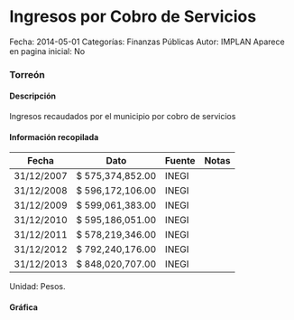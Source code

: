 Ingresos por Cobro de Servicios
=====

Fecha: 2014-05-01
Categorías: Finanzas Públicas
Autor: IMPLAN
Aparece en pagina inicial: No

### Torreón

#### Descripción

Ingresos recaudados por el municipio por cobro de servicios

<!-- break -->

#### Información recopilada

<table class="table table-hover table-bordered matriz">
  <thead>
    <tr><th>Fecha</th><th>Dato</th><th>Fuente</th><th>Notas</th></tr>
  </thead>
  <tbody>
    <tr><td class="centrado">31/12/2007</td><td class="derecha">$ 575,374,852.00</td><td>INEGI</td><td></td></tr>
    <tr><td class="centrado">31/12/2008</td><td class="derecha">$ 596,172,106.00</td><td>INEGI</td><td></td></tr>
    <tr><td class="centrado">31/12/2009</td><td class="derecha">$ 599,061,383.00</td><td>INEGI</td><td></td></tr>
    <tr><td class="centrado">31/12/2010</td><td class="derecha">$ 595,186,051.00</td><td>INEGI</td><td></td></tr>
    <tr><td class="centrado">31/12/2011</td><td class="derecha">$ 578,219,346.00</td><td>INEGI</td><td></td></tr>
    <tr><td class="centrado">31/12/2012</td><td class="derecha">$ 792,240,176.00</td><td>INEGI</td><td></td></tr>
    <tr><td class="centrado">31/12/2013</td><td class="derecha">$ 848,020,707.00</td><td>INEGI</td><td></td></tr>
  </tbody>
</table>

Unidad: Pesos.

#### Gráfica

<div id="Morriszokugrvo" class="grafica"></div>
  <script>
  new Morris.Line({
    element: 'Morriszokugrvo',
    data: [
      { fecha: '2007-12-31', dato: 575374852.00 },
      { fecha: '2008-12-31', dato: 596172106.00 },
      { fecha: '2009-12-31', dato: 599061383.00 },
      { fecha: '2010-12-31', dato: 595186051.00 },
      { fecha: '2011-12-31', dato: 578219346.00 },
      { fecha: '2012-12-31', dato: 792240176.00 },
      { fecha: '2013-12-31', dato: 848020707.00 }
    ],
    xkey: 'fecha',
    ykeys: ['dato'],
    labels: ['Dato'],
    lineColors: ['#FF5B02'],
    xLabelFormat: function(d) {
      return d.getDate()+'/'+(d.getMonth()+1)+'/'+d.getFullYear();
    },
    dateFormat: function (ts) {
      var d = new Date(ts);
      return d.getDate() + '/' + (d.getMonth() + 1) + '/' + d.getFullYear();
    }
  });
  </script>
